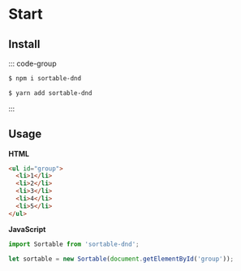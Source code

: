 # Start

## Install

::: code-group

```sh [npm]
$ npm i sortable-dnd
```

```sh [yarn]
$ yarn add sortable-dnd
```

:::

## Usage

**HTML**

```html
<ul id="group">
  <li>1</li>
  <li>2</li>
  <li>3</li>
  <li>4</li>
  <li>5</li>
</ul>
```

**JavaScript**

```js
import Sortable from 'sortable-dnd';

let sortable = new Sortable(document.getElementById('group'));
```
